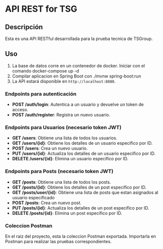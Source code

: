 # API REST for TSG

## Descripción
Esta es una API RESTful desarrollada para la prueba tecnica de TSGroup.

## Uso
1. La base de datos corre en un contenedor de docker. Iniciar con el comando docker-compose up -d
2. Compilar aplicacion en Spring Boot con ./mvnw spring-boot:run
2. La API estará disponible en `http://localhost:8080`.

### Endpoints para autenticación

- **POST /auth/login**: Autentica a un usuario y devuelve un token de acceso.
- **POST /auth/register**: Registra un nuevo usuario.

### Endpoints para Usuarios (necesario token JWT)

- **GET /users**: Obtiene una lista de todos los usuarios.
- **GET /users/{id}**: Obtiene los detalles de un usuario específico por ID.
- **POST /users**: Crea un nuevo usuario.
- **PUT /users/{id}**: Actualiza los detalles de un usuario específico por ID.
- **DELETE /users/{id}**: Elimina un usuario específico por ID.

### Endpoints para Posts (necesario token JWT)

- **GET /posts**: Obtiene una lista de todos los posts.
- **GET /posts/{id}**: Obtiene los detalles de un post específico por ID.
- **GET /posts/user/{id}**: Obtiene una lista de posts que estan asignados al usuario especificado
- **POST /posts**: Crea un nuevo post.
- **PUT /posts/{id}**: Actualiza los detalles de un post específico por ID.
- **DELETE /posts/{id}**: Elimina un post específico por ID.

### Coleccion Postman

En el raiz del proyecto, esta la coleccion Postman exportada. Importarla en Postman para realizar las pruebas correspondientes.